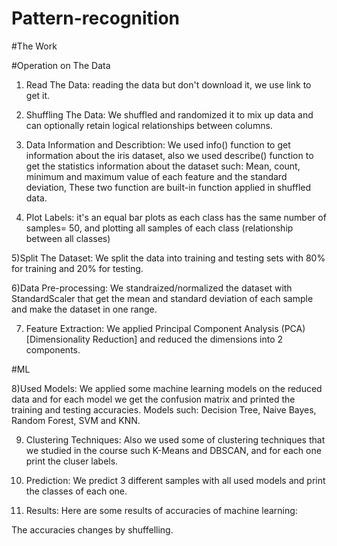 # Pattern-recognition


#The Work

#Operation on The Data

1) Read The Data:
 reading the data but don't download it, we use link to get it.

2) Shuffling The Data:
We shuffled and randomized it to mix up data and can optionally retain logical relationships between columns.

3) Data Information and Describtion:
We used info() function to get information about the iris dataset, also we used describe() function to get the statistics information about the dataset such: Mean, count, minimum and maximum value of each feature and the standard deviation, These two function are built-in function applied in shuffled data.

4) Plot Labels:
it's an equal bar plots as each class has the same number of samples= 50, and plotting all samples of each class (relationship between all classes)

5)Split The Dataset:
We split the data into training and testing sets with 80% for training and 20% for testing.

6)Data Pre-processing:
We standraized/normalized the dataset with StandardScaler that get the mean and standard deviation of each sample and make the dataset in one range.




7) Feature Extraction:
We applied Principal Component Analysis (PCA) [Dimensionality Reduction] and reduced the dimensions into 2 components.

#ML 

8)Used Models:
We applied some machine learning models on the reduced data and for each model we get the confusion matrix and printed the training and testing accuracies.
Models such: Decision Tree, Naive Bayes, Random Forest, SVM and KNN.

9) Clustering Techniques:
Also we used some of clustering techniques that we studied in the course such K-Means and DBSCAN, and for each one print the cluser labels.

10) Prediction:
We predict 3 different samples with all used models and print the classes of each one.

11) Results:
Here are some results of accuracies of machine learning:
 
The accuracies changes by shuffelling.


